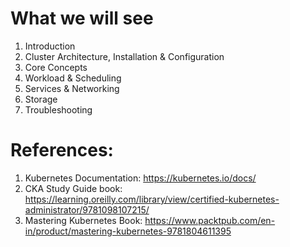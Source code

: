 
# What we will see
1. Introduction
2. Cluster Architecture, Installation & Configuration
3. Core Concepts
4. Workload & Scheduling
5. Services & Networking
7. Storage
10. Troubleshooting


# References:
1. Kubernetes Documentation: https://kubernetes.io/docs/
2. CKA Study Guide book: https://learning.oreilly.com/library/view/certified-kubernetes-administrator/9781098107215/
3. Mastering Kubernetes Book: https://www.packtpub.com/en-in/product/mastering-kubernetes-9781804611395
